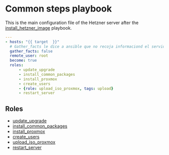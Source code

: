 # Common steps playbook
This is the main configuration file of the Hetzner server after the [install_hetzner_image](https://github.com/VictorMorenoJimenez/tfg2020/blob/master/doc/playbooks/install_hetzner_image.md) playbook.


```yml
---
- hosts: "{{ target  }}"
  # Gather_facts le dice a ansible que no recoja informaciond el servidor
  gather_facts: false
  remote_user: root
  become: true
  roles:
      - update_upgrade 
      - install_common_packages
      - install_proxmox
      - create_users 
      - {role: upload_iso_proxmox, tags: upload}
      - restart_server
```

## Roles
* [update_upgrade](https://github.com/VictorMorenoJimenez/tfg2020/tree/master/doc/role/update_upgrade.md)
* [install_common_packages](https://github.com/VictorMorenoJimenez/tfg2020/tree/master/doc/role/install_common_packages.md)
* [install_proxmox](https://github.com/VictorMorenoJimenez/tfg2020/tree/master/doc/role/install_proxmox.md)
* [create_users ](https://github.com/VictorMorenoJimenez/tfg2020/tree/master/doc/role/create_users.md)
* [upload_iso_proxmox](https://github.com/VictorMorenoJimenez/tfg2020/tree/master/doc/role/upload_iso_proxmox.md)
* [restart_server](https://github.com/VictorMorenoJimenez/tfg2020/tree/master/doc/role/restart_server.md)

